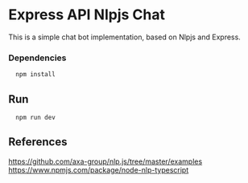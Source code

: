 # Express API Nlpjs Chat

This is a simple chat bot implementation, based on Nlpjs and Express.

### Dependencies

```console
  npm install
```

## Run

```console
  npm run dev
```

## References

<https://github.com/axa-group/nlp.js/tree/master/examples>
<https://www.npmjs.com/package/node-nlp-typescript>
